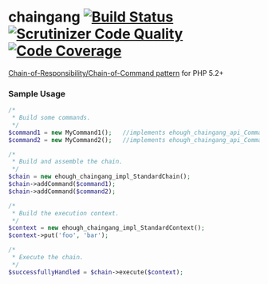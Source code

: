 # chaingang [![Build Status](https://secure.travis-ci.org/ehough/chaingang.png)](http://travis-ci.org/ehough/chaingang) [![Scrutinizer Code Quality](https://scrutinizer-ci.com/g/ehough/chaingang/badges/quality-score.png?s=95cea2b96fbdbbe74b53f99c2b37bc2ff71efd30)](https://scrutinizer-ci.com/g/ehough/chaingang/)[![Code Coverage](https://scrutinizer-ci.com/g/ehough/chaingang/badges/coverage.png?s=050cf750326e215430ffb7fea5ebe484b93ab7fa)](https://scrutinizer-ci.com/g/ehough/chaingang/)

[Chain-of-Responsibility/Chain-of-Command pattern](http://en.wikipedia.org/wiki/Chain-of-responsibility_pattern) for PHP 5.2+

### Sample Usage

```php
/*
 * Build some commands.
 */
$command1 = new MyCommand1();   //implements ehough_chaingang_api_Command
$command2 = new MyCommand2();   //implements ehough_chaingang_api_Command

/*
 * Build and assemble the chain.
 */
$chain = new ehough_chaingang_impl_StandardChain();
$chain->addCommand($command1);
$chain->addCommand($command2);

/*
 * Build the execution context.
 */
$context = new ehough_chaingang_impl_StandardContext();
$context->put('foo', 'bar');

/*
 * Execute the chain.
 */
$successfullyHandled = $chain->execute($context);
```
